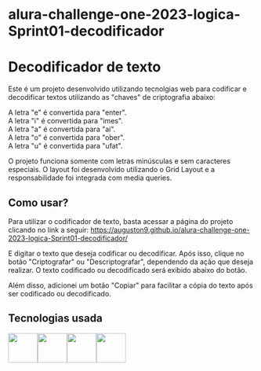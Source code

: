 # alura-challenge-one-2023-logica-Sprint01-decodificador
# Decodificador de texto

Este é um projeto desenvolvido utilizando tecnolgias web para codificar e decodificar textos utilizando as "chaves" de criptografia abaixo:

A letra "e" é convertida para "enter".  
A letra "i" é convertida para "imes".  
A letra "a" é convertida para "ai".  
A letra "o" é convertida para "ober".  
A letra "u" é convertida para "ufat".

O projeto funciona somente com letras minúsculas e sem caracteres especiais. O layout foi desenvolvido utilizando o Grid Layout e a responsabilidade foi integrada com media queries.

##  Como usar?

Para utilizar o codificador de texto, basta acessar a página do projeto clicando no link a seguir:
https://auguston9.github.io/alura-challenge-one-2023-logica-Sprint01-decodificador/

E digitar o texto que deseja codificar ou decodificar. Após isso, clique no botão "Criptografar" ou "Descriptografar", dependendo da ação que deseja realizar. O texto codificado ou decodificado será exibido abaixo do botão.

Além disso, adicionei um botão "Copiar" para facilitar a cópia do texto após ser codificado ou decodificado.

##  Tecnologias usada
<img src="https://cdn.jsdelivr.net/gh/devicons/devicon/icons/html5/html5-original-wordmark.svg" width="60" height="60"/><img src="https://cdn.jsdelivr.net/gh/devicons/devicon/icons/css3/css3-original-wordmark.svg" width="60" height="60"/><img src="https://cdn.jsdelivr.net/gh/devicons/devicon/icons/javascript/javascript-original.svg" width="60" height="60"/><img src="https://cdn.jsdelivr.net/gh/devicons/devicon/icons/github/github-original-wordmark.svg" width="60" height="60" color="white" />


            
          
            

          

